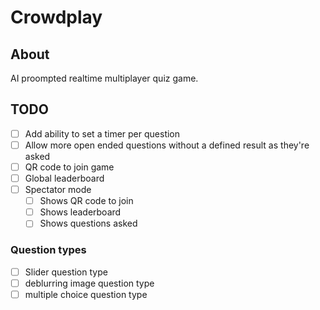 # Crowdplay

## About

AI proompted realtime multiplayer quiz game.

## TODO

- [ ] Add ability to set a timer per question
- [ ] Allow more open ended questions without a defined result as they're asked
- [ ] QR code to join game
- [ ] Global leaderboard
- [ ] Spectator mode
  - [ ] Shows QR code to join
  - [ ] Shows leaderboard
  - [ ] Shows questions asked

### Question types

- [ ] Slider question type
- [ ] deblurring image question type
- [ ] multiple choice question type
